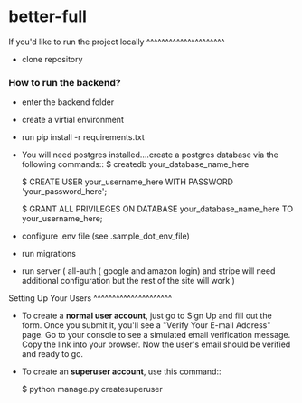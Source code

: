 # better-full


If you'd like to run the project locally
^^^^^^^^^^^^^^^^^^^^^
* clone repository

### How to run the backend?

* enter the backend folder
* create a virtial environment
* run pip install -r requirements.txt
* You will need postgres installed....create a postgres database via the following commands::
    $ createdb your_database_name_here

    $ CREATE USER your_username_here WITH PASSWORD 'your_password_here';

    $ GRANT ALL PRIVILEGES ON DATABASE your_database_name_here TO your_username_here;
    
* configure .env file (see .sample_dot_env_file)
* run migrations
* run server ( all-auth ( google and amazon login) and stripe will need additional configuration but the rest of the site will work )


Setting Up Your Users
^^^^^^^^^^^^^^^^^^^^^

* To create a **normal user account**, just go to Sign Up and fill out the form. Once you submit it, you'll see a "Verify Your E-mail Address" page. Go to your console to see a simulated email verification message. Copy the link into your browser. Now the user's email should be verified and ready to go.

* To create an **superuser account**, use this command::

    $ python manage.py createsuperuser
